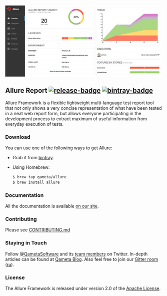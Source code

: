 [license]: http://www.apache.org/licenses/LICENSE-2.0 "Apache License 2.0"
[blog]: https://qameta.io/blog
[gitter]: https://gitter.im/allure-framework/allure-core
[gitter-ru]: https://gitter.im/allure-framework/allure-ru
[twitter]: https://twitter.com/QametaSoftware "Qameta Software"
[twitter-team]: https://twitter.com/QametaSoftware/lists/team/members "Team"
[release]: https://github.com/allure-framework/allure2/releases/latest "Latest release"
[release-badge]: https://img.shields.io/github/release/allure-framework/allure2.svg?style=flat
[bintray]: https://bintray.com/qameta/generic/allure2 "Bintray"
[bintray-badge]: https://img.shields.io/bintray/v/qameta/generic/allure2.svg?style=flat
[build]: https://ci.qameta.in/job/allure2_deploy/lastBuild "Jenkins build"
[build-badge]: https://ci.qameta.in/buildStatus/icon?job=allure2_deploy
[CONTRIBUTING.md]: .github/CONTRIBUTING.md
[docs]: https://docs.qameta.io/allure/2.0/


![Allure Report](.github/readme-img.png)

## Allure Report [![release-badge][]][release] [![bintray-badge][]][bintray]

Allure Framework is a flexible lightweight multi-language test report tool that not only 
shows a very concise representation of what have been tested in a neat web report form, 
but allows everyone participating in the development process to extract maximum of useful 
information from everyday execution of tests.

### Download 

You can use one of the following ways to get Allure:

* Grab it from [bintray][bintray]. 
* Using Homebrew: 

    ```bash
    $ brew tap qameta/allure
    $ brew install allure
    ```

### Documentation 

All the documentation is available [on our site][docs].
    
### Contributing 

Please see [CONTRIBUTING.md][]

### Staying in Touch

Follow [@QametaSoftware][twitter] and its [team members][twitter-team] on Twitter. In-depth articles can
be found at [Qameta Blog][blog]. Also feel free to join our 
[Gitter room][gitter] ([ru][gitter-ru]).

### License

The Allure Framework is released under version 2.0 of the [Apache License][license].
